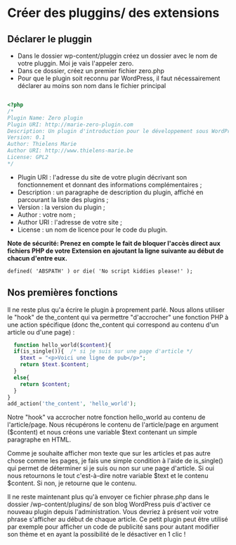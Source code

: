 # Créer des pluggins/ des extensions

## Déclarer le pluggin

- Dans le dossier wp-content/pluggin créez un dossier avec le nom de votre pluggin. Moi je vais l'appeler zero.
- Dans ce dossier, créez un premier fichier zero.php
- Pour que le plugin soit reconnu par WordPress, il faut nécessairement déclarer au moins son nom dans le fichier principal

```PHP

<?php
/*
Plugin Name: Zero plugin
Plugin URI: http://marie-zero-plugin.com
Description: Un plugin d'introduction pour le développement sous WordPress
Version: 0.1
Author: Thielens Marie
Author URI: http://www.thielens-marie.be
License: GPL2
*/

```

- Plugin URI : l'adresse du site de votre plugin décrivant son fonctionnement et donnant des informations complémentaires ;
- Description : un paragraphe de description du plugin, affiché en parcourant la liste des plugins ;
- Version : la version du plugin ;
- Author : votre nom ;
- Author URI : l'adresse de votre site ;
- License : un nom de licence pour le code du plugin.

**Note de sécurité: Prenez en compte le fait de bloquer l'accès direct aux fichiers PHP de votre Extension en ajoutant la ligne suivante au début de chacun d'entre eux.**

`defined( 'ABSPATH' ) or die( 'No script kiddies please!' );`

## Nos premières fonctions

Il ne reste plus qu'a écrire le plugin à proprement parlé. Nous allons utiliser le "hook" de the_content qui va permettre "d'accrocher" une fonction PHP à une action spécifique (donc the_content qui correspond au contenu d'un article ou d'une page) :

```PHP
  function hello_world($content){ 
  if(is_single()){  /* si je suis sur une page d'article */
    $text = "<p>Voici une ligne de pub</p>"; 
    return $text.$content; 
  } 
  else{ 
    return $content; 
  } 
} 
add_action('the_content', 'hello_world'); 

```

Notre "hook" va accrocher notre fonction hello_world au contenu de l'article/page. Nous récupérons le contenu de l'article/page en argument ($content) et nous créons une variable $text contenant un simple paragraphe en HTML.

Comme je souhaite afficher mon texte que sur les articles et pas autre chose comme les pages, je fais une simple condition à l'aide de is_single() qui permet de déterminer si je suis ou non sur une page d'article. Si oui nous retournons le tout c'est-à-dire notre variable $text et le contenu $content. Si non, je retourne que le contenu.

Il ne reste maintenant plus qu'à envoyer ce fichier phrase.php dans le dossier /wp-content/plugins/ de son blog WordPress puis d'activer ce nouveau plugin depuis l'administration. Vous devriez à présent voir votre phrase s'afficher au début de chaque article. Ce petit plugin peut être utilisé par exemple pour afficher un code de publicité sans pour autant modifier son thème et en ayant la possibilité de le désactiver en 1 clic !